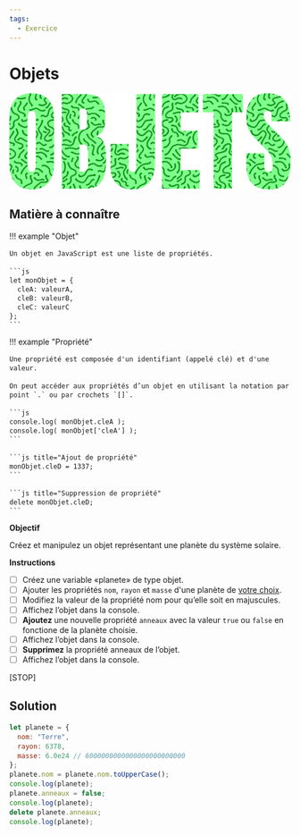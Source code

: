 ```yaml
---
tags:
  - Exercice
---
```


# Objets

![](../assets/images/objets_banner.png)

## Matière à connaître

!!! example "Objet"

    Un objet en JavaScript est une liste de propriétés.

    ```js
    let monObjet = {
      cleA: valeurA,
      cleB: valeurB,
      cleC: valeurC
    };
    ```

!!! example "Propriété"

    Une propriété est composée d'un identifiant (appelé clé) et d'une valeur.

    On peut accéder aux propriétés d’un objet en utilisant la notation par point `.` ou par crochets `[]`.

    ```js
    console.log( monObjet.cleA );
    console.log( monObjet['cleA'] );
    ```

    ```js title="Ajout de propriété"
    monObjet.cleD = 1337;
    ```

    ```js title="Suppression de propriété"
    delete monObjet.cleD;
    ```

**Objectif**

Créez et manipulez un objet représentant une planète du système solaire.

**Instructions**

* [ ] Créez une variable «planete» de type objet.
* [ ] Ajouter les propriétés  `nom`, `rayon` et `masse` d'une planète de [votre choix](https://sites.uni.edu/morgans/astro/course/Notes/section4/planets1.html).
* [ ] Modifiez la valeur de la propriété nom pour qu’elle soit en majuscules.
* [ ] Affichez l’objet dans la console.
* [ ] **Ajoutez** une nouvelle propriété `anneaux` avec la valeur `true` ou `false` en fonctione de la planète choisie.
* [ ] Affichez l’objet dans la console.
* [ ] **Supprimez** la propriété anneaux de l’objet.
* [ ] Affichez l’objet dans la console.

[STOP]

## Solution

```js
let planete = {
  nom: "Terre",
  rayon: 6378,
  masse: 6.0e24 // 6000000000000000000000000
};
planete.nom = planete.nom.toUpperCase();
console.log(planete);
planete.anneaux = false;
console.log(planete);
delete planete.anneaux;
console.log(planete);
```
